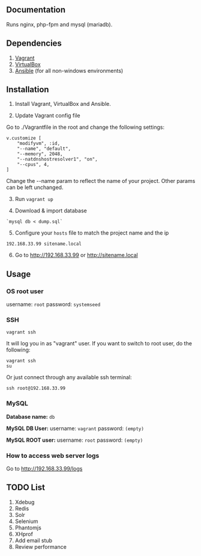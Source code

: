 ## Documentation

Runs nginx, php-fpm and mysql (mariadb).

## Dependencies

1. [Vagrant](https://www.vagrantup.com/downloads.html)
2. [VirtualBox](https://www.virtualbox.org/wiki/Downloads)
3. [Ansible](http://docs.ansible.com/ansible/intro_installation.html) (for all non-windows environments)

## Installation

  1. Install Vagrant, VirtualBox and Ansible.

  2. Update Vagrant config file

Go to ./Vagrantfile in the root and change the following settings:

    v.customize [
        "modifyvm", :id,
        "--name", "default",
        "--memory", 2048,
        "--natdnshostresolver1", "on",
        "--cpus", 4,
    ]

Change the --name param to reflect the name of your project. Other params can be left unchanged.

  3. Run `vagrant up`

  4. Download & import database

    `mysql db < dump.sql`

  5. Configure your `hosts` file to match the project name and the ip

    192.168.33.99 sitename.local

  6. Go to http://192.168.33.99 or http://sitename.local


## Usage

### OS root user

username: `root`
password: `systemseed`

### SSH

    vagrant ssh

It will log you in as "vagrant" user. If you want to switch to root user, do the following:

    vagrant ssh
    su

Or just connect through any available ssh terminal:

    ssh root@192.168.33.99

### MySQL

**Database name:** `db`

**MySQL DB User:**
  username: `vagrant`
  password: `(empty)`

**MySQL ROOT user:**
  username: `root`
  password: `(empty)`

### How to access web server logs

  Go to http://192.168.33.99/logs

## TODO List
  1. Xdebug
  2. Redis
  3. Solr
  4. Selenium
  5. Phantomjs
  6. XHprof
  7. Add email stub
  7. Review performance